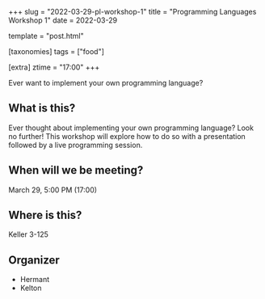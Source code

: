 +++
slug = "2022-03-29-pl-workshop-1"
title = "Programming Languages Workshop 1"
date = 2022-03-29

template = "post.html"

[taxonomies]
tags = ["food"]

[extra]
ztime = "17:00"
+++

Ever want to implement your own programming language?

<!-- more -->

## What is this?

Ever thought about implementing your own programming language? Look no further!
This workshop will explore how to do so with a presentation followed by a live programming
session.

## When will we be meeting?

March 29, 5:00 PM (17:00)

## Where is this?

Keller 3-125

## Organizer

* Hermant
* Kelton